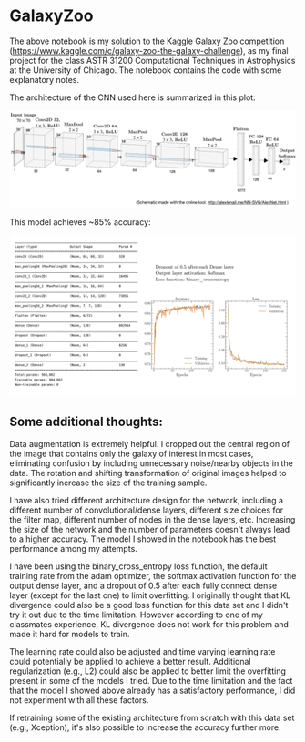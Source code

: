 # GalaxyZoo

The above notebook is my solution to the Kaggle Galaxy Zoo competition (https://www.kaggle.com/c/galaxy-zoo-the-galaxy-challenge), as my final project for the class ASTR 31200 Computational Techniques in Astrophysics at the University of Chicago. The notebook contains the code with some explanatory notes. 

The architecture of the CNN used here is summarized in this plot:

![alt text](CNN_diagram.png)


This model achieves \~85% accuracy:

![alt text](accuracy.png)

## Some additional thoughts: ##

Data augmentation is extremely helpful. I cropped out the central region of the image that contains only the galaxy of interest in most cases, eliminating confusion by including unnecessary noise/nearby objects in the data.  The rotation and shifting transformation of original images helped to significantly increase the size of the training sample.

I have also tried different architecture design for the network, including a different number of convolutional/dense layers, different size choices for the filter map, different number of nodes in the dense layers, etc. Increasing the size of the network and the number of parameters doesn't always lead to a higher accuracy.  The model I showed in the notebook has the best performance among my attempts. 

I have been using the binary_cross_entropy loss function, the default training rate from the adam optimizer, the softmax activation function for the output dense layer, and a dropout of 0.5 after each fully connect dense layer (except for the last one) to limit overfitting. I originally thought that KL divergence could also be a good loss function for this data set and I didn't try it out due to the time limitation. However according to one of my classmates experience, KL divergence does not work for this problem and made it hard for models to train. 

The learning rate could also be adjusted and time varying learning rate could potentially be applied to achieve a better result. Additional regularization (e.g., L2) could also be applied to better limit the overfitting present in some of the models I tried. Due to the time limitation and the fact that the model I showed above already has a satisfactory performance, I did not experiment with all these factors. 

If retraining some of the existing architecture from scratch with this data set (e.g., Xception), it's also possible to increase the accuracy further more.